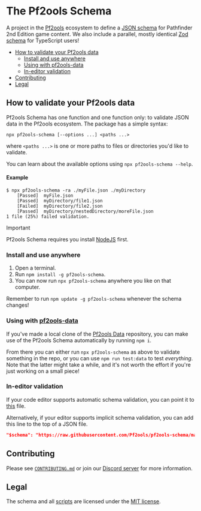 # The Pf2ools Schema

A project in the [Pf2ools](https://github.com/Pf2ools) ecosystem to define a [JSON schema](http://json-schema.org/) for Pathfinder 2nd Edition game content. We also include a parallel, mostly identical [Zod schema](https://zod.dev/) for TypeScript users!

- [How to validate your Pf2ools data](#how-to-validate-your-pf2ools-data)
  - [Install and use anywhere](#install-and-use-anywhere)
  - [Using with pf2ools-data](#using-with-pf2ools-data)
  - [In-editor validation](#in-editor-validation)
- [Contributing](#contributing)
- [Legal](#legal)

## How to validate your Pf2ools data

Pf2ools Schema has one function and one function only: to validate JSON data in the Pf2ools ecosystem. The package has a simple syntax:

```
npx pf2ools-schema [--options ...] <paths ...>
```

where `<paths ...>` is one or more paths to files or directories you'd like to validate.

You can learn about the available options using `npx pf2ools-schema --help`.

#### Example

```console
$ npx pf2ools-schema -ra ./myFile.json ./myDirectory
	[Passed]  myFile.json
	[Passed]  myDirectory/file1.json
	[Failed]  myDirectory/file2.json
	[Passed]  myDirectory/nestedDirectory/moreFile.json
1 file (25%) failed validation.
```

> [!IMPORTANT]
> Pf2ools Schema requires you install [NodeJS](https://nodejs.org/) first.

### Install and use anywhere

1. Open a terminal.
2. Run `npm install -g pf2ools-schema`.
3. You can now run `npx pf2ools-schema` anywhere you like on that computer.

Remember to run `npm update -g pf2ools-schema` whenever the schema changes!

### Using with [pf2ools-data](https://github.com/Pf2ools/pf2ools-data)

If you've made a local clone of the [Pf2ools Data](https://github.com/Pf2ools/pf2ools-data) repository, you can make use of the Pf2ools Schema automatically by running `npm i`.

From there you can either run `npx pf2ools-schema` as above to validate something in the repo, or you can use `npm run test:data` to test _everything_. Note that the latter might take a while, and it's not worth the effort if you're just working on a small piece!

### In-editor validation

If your code editor supports automatic schema validation, you can point it to [this](https://raw.githubusercontent.com/Pf2ools/pf2ools-schema/master/schema/_schema.json) file.

Alternatively, if your editor supports implicit schema validation, you can add this line to the top of a JSON file.

```json
"$schema": "https://raw.githubusercontent.com/Pf2ools/pf2ools-schema/master/schema/_schema.json",
```

## Contributing

Please see [`CONTRIBUTING.md`](./CONTRIBUTING.md) or join our [Discord server](https://discord.gg/2hzNxErtVu) for more information.

## Legal

The schema and all [scripts](./scripts/) are licensed under the [MIT license](./LICENSE).
